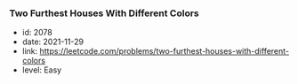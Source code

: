 ### Two Furthest Houses With Different Colors

* id: 2078
* date: 2021-11-29
* link: https://leetcode.com/problems/two-furthest-houses-with-different-colors
* level: Easy
